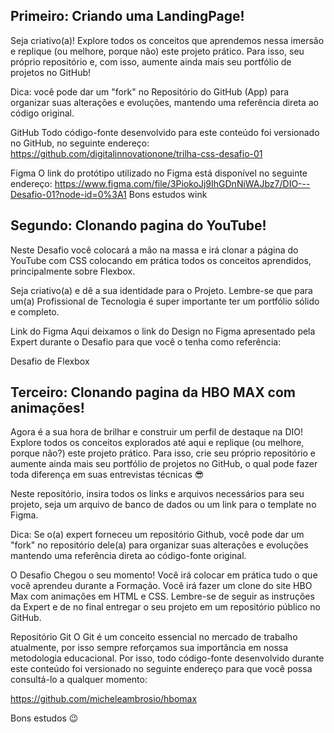 ## Primeiro: Criando uma LandingPage!

Seja criativo(a)! Explore todos os conceitos que aprendemos nessa imersão e replique (ou melhore, porque não) este projeto prático. Para isso, seu próprio repositório e, com isso, aumente ainda mais seu portfólio de projetos no GitHub!
 
Dica: você pode dar um "fork" no Repositório do GitHub (App) para organizar suas alterações e evoluções, mantendo uma referência direta ao código original.
 
GitHub
Todo código-fonte desenvolvido para este conteúdo foi versionado no GitHub, no seguinte endereço:
https://github.com/digitalinnovationone/trilha-css-desafio-01
 
Figma
O link do protótipo utilizado no Figma está disponível no seguinte endereço:
https://www.figma.com/file/3PiokoJj9IhGDnNiWAJbz7/DIO---Desafio-01?node-id=0%3A1
Bons estudos wink
 
## Segundo: Clonando pagina do YouTube!
Neste Desafio você colocará a mão na massa e irá clonar a página do YouTube com CSS colocando em prática todos os conceitos aprendidos, principalmente sobre Flexbox.
 
Seja criativo(a) e dê a sua identidade para o Projeto. Lembre-se que para um(a) Profissional de Tecnologia é super importante ter um portfólio sólido e completo.
 
Link do Figma
Aqui deixamos o link do Design no Figma apresentado pela Expert durante o Desafio para que você o tenha como referência:

Desafio de Flexbox
 
 ## Terceiro: Clonando pagina da HBO MAX com animações!

Agora é a sua hora de brilhar e construir um perfil de destaque na DIO! Explore todos os conceitos explorados até aqui e replique (ou melhore, porque não?) este projeto prático. Para isso, crie seu próprio repositório e aumente ainda mais seu portfólio de projetos no GitHub, o qual pode fazer toda diferença em suas entrevistas técnicas 😎
 
Neste repositório, insira todos os links e arquivos necessários para seu projeto, seja um arquivo de banco de dados ou um link para o template no Figma.
 
Dica: Se o(a) expert forneceu um repositório Github, você pode dar um "fork" no repositório dele(a) para organizar suas alterações e evoluções mantendo uma referência direta ao código-fonte original.
 
O Desafio
Chegou o seu momento! Você irá colocar em prática tudo o que você aprendeu durante a Formação. Você irá fazer um clone do site HBO Max com animações em HTML e CSS. Lembre-se de seguir as instruções da Expert e de no final entregar o seu projeto em um repositório público no GitHub.

 
Repositório Git
O Git é um conceito essencial no mercado de trabalho atualmente, por isso sempre reforçamos sua importância em nossa metodologia educacional. Por isso, todo código-fonte desenvolvido durante este conteúdo foi versionado no seguinte endereço para que você possa consultá-lo a qualquer momento:
 
https://github.com/micheleambrosio/hbomax
 
 
Bons estudos 😉


